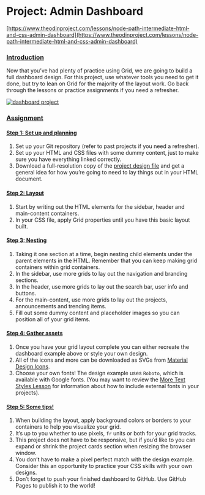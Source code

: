# Project: Admin Dashboard

[https://www.theodinproject.com/lessons/node-path-intermediate-html-and-css-admin-dashboard](https://www.theodinproject.com/lessons/node-path-intermediate-html-and-css-admin-dashboard)

### [Introduction](#introduction)

Now that you’ve had plenty of practice using Grid, we are going to build a full dashboard design. For this project, use whatever tools you need to get it done, but try to lean on Grid for the majority of the layout work. Go back through the lessons or practice assignments if you need a refresher.

[![dashboard project](https://cdn.statically.io/gh/TheOdinProject/curriculum/43cc6ab69fdfbef40d431a65677d2144668930ac/intermediate_html_css/grid/project_admin_dashboard/imgs/dashboard-project.png)](https://cdn.statically.io/gh/TheOdinProject/curriculum/43cc6ab69fdfbef40d431a65677d2144668930ac/intermediate_html_css/grid/project_admin_dashboard/imgs/dashboard-project.png)

### [Assignment](#assignment)

#### [Step 1: Set up and planning](#step-1-set-up-and-planning)

1.  Set up your Git repository (refer to past projects if you need a refresher).
2.  Set up your HTML and CSS files with some dummy content, just to make sure you have everything linked correctly.
3.  Download a full-resolution copy of the [project design file](https://cdn.statically.io/gh/TheOdinProject/curriculum/43cc6ab69fdfbef40d431a65677d2144668930ac/intermediate_html_css/grid/project_admin_dashboard/imgs/dashboard-project.png) and get a general idea for how you’re going to need to lay things out in your HTML document.

#### [Step 2: Layout](#step-2-layout)

1.  Start by writing out the HTML elements for the sidebar, header and main-content containers.
2.  In your CSS file, apply Grid properties until you have this basic layout built.

#### [Step 3: Nesting](#step-3-nesting)

1.  Taking it one section at a time, begin nesting child elements under the parent elements in the HTML. Remember that you can keep making grid containers within grid containers.
2.  In the sidebar, use more grids to lay out the navigation and branding sections.
3.  In the header, use more grids to lay out the search bar, user info and buttons.
4.  For the main-content, use more grids to lay out the projects, announcements and trending items.
5.  Fill out some dummy content and placeholder images so you can position all of your grid items.

#### [Step 4: Gather assets](#step-4-gather-assets)

1.  Once you have your grid layout complete you can either recreate the dashboard example above or style your own design.
2.  All of the icons and more can be downloaded as SVGs from [Material Design Icons](https://pictogrammers.com/library/mdi/).
3.  Choose your own fonts! The design example uses `Roboto`, which is available with Google fonts. (You may want to review the [More Text Styles Lesson](https://www.theodinproject.com/lessons/intermediate-html-and-css-more-text-styles) for information about how to include external fonts in your projects).

#### [Step 5: Some tips!](#step-5-some-tips)

1.  When building the layout, apply background colors or borders to your containers to help you visualize your grid.
2.  It’s up to you whether to use pixels, `fr` units or both for your grid tracks.
3.  This project does not have to be responsive, but if you’d like to you can expand or shrink the project cards section when resizing the browser window.
4.  You don’t have to make a pixel perfect match with the design example. Consider this an opportunity to practice your CSS skills with your own designs.
5.  Don’t forget to push your finished dashboard to GitHub. Use GitHub Pages to publish it to the world!